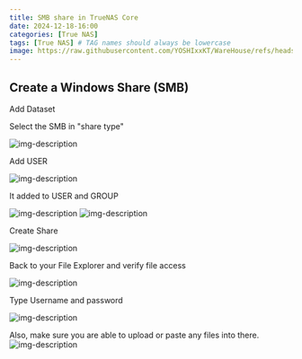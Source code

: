 ```yaml
---
title: SMB share in TrueNAS Core
date: 2024-12-18-16:00
categories: [True NAS]
tags: [True NAS] # TAG names should always be lowercase
image: https://raw.githubusercontent.com/YOSHIxxKT/WareHouse/refs/heads/main/images/images/smb.jpg
---
```


## Create a Windows Share (SMB)

Add Dataset

Select the SMB in "share type"

![img-description](https://raw.githubusercontent.com/YOSHIxxKT/WareHouse/refs/heads/main/images/images/smb-1.png)

Add USER

![img-description](https://raw.githubusercontent.com/YOSHIxxKT/WareHouse/refs/heads/main/images/images/smb-10.png)

It added to USER and GROUP

![img-description](https://raw.githubusercontent.com/YOSHIxxKT/WareHouse/refs/heads/main/images/images/smb11.png)
![img-description](https://raw.githubusercontent.com/YOSHIxxKT/WareHouse/refs/heads/main/images/images/smb12.png)

Create Share 

![img-description](https://raw.githubusercontent.com/YOSHIxxKT/WareHouse/refs/heads/main/images/images/smb-6.png)

Back to your File Explorer and verify file access

![img-description](https://raw.githubusercontent.com/YOSHIxxKT/WareHouse/refs/heads/main/images/images/smb-7.png)

Type Username and password

![img-description](https://raw.githubusercontent.com/YOSHIxxKT/WareHouse/refs/heads/main/images/images/smb-15.png)

Also, make sure you are able to upload or paste any files into there.
![img-description](https://raw.githubusercontent.com/YOSHIxxKT/WareHouse/refs/heads/main/images/images/smb-16.png)
